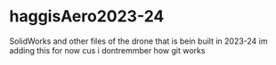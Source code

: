 # haggisAero2023-24
SolidWorks and other files of the drone that is bein built in 2023-24 
im adding this for now cus i dontremmber how git works
